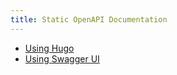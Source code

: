 ```yaml
---
title: Static OpenAPI Documentation
---
```


- [Using Hugo](./using-hugo)
- [Using Swagger UI](/using-swagger)
